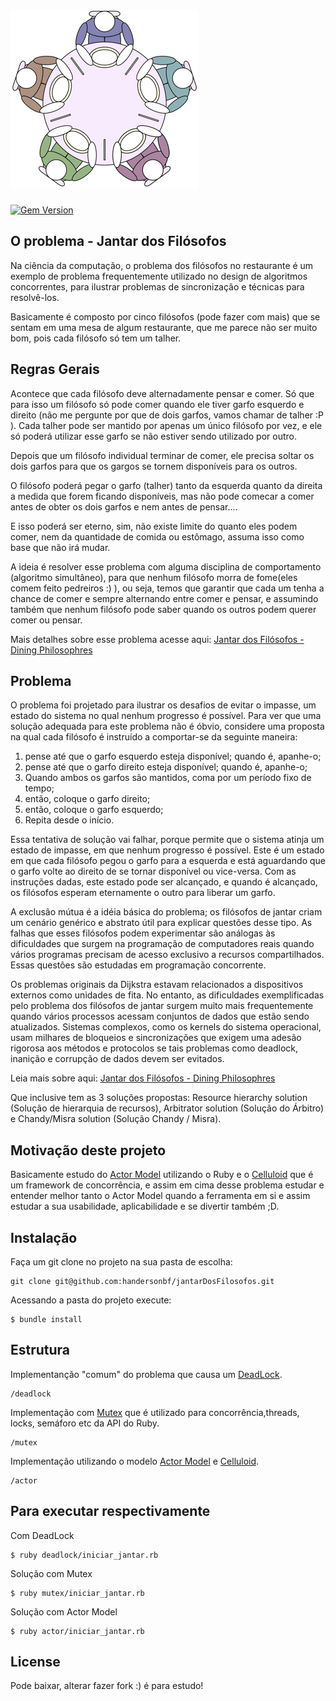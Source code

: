 # ![JantarFilosofos](dining.png)

[![Gem Version][gem-image]][gem-link]

[gem-image]: https://badge.fury.io/rb/celluloid.svg
[gem-link]: http://rubygems.org/gems/celluloid

## O problema - Jantar dos Filósofos

Na ciência da computação, o problema dos filósofos no restaurante é um exemplo de problema frequentemente utilizado no design de algoritmos concorrentes, para ilustrar problemas de sincronização e técnicas para resolvê-los.

Basicamente é composto por cinco filósofos (pode fazer com mais) que se sentam em uma mesa de algum restaurante, que me parece não ser muito bom, pois cada filósofo só tem um talher.

## Regras Gerais

Acontece que cada filósofo deve alternadamente pensar e comer. Só que para isso um filósofo só pode comer quando ele tiver garfo esquerdo e direito (não me pergunte por que de dois garfos, vamos chamar de talher :P ). Cada talher pode ser mantido por apenas um único filósofo por vez, e ele só poderá utilizar esse garfo se não estiver sendo utilizado por outro.

Depois que um filósofo individual terminar de comer, ele precisa soltar os dois garfos para que os gargos se tornem disponíveis para os outros.

O filósofo poderá pegar o garfo (talher) tanto da esquerda quanto da direita a medida que forem ficando disponíveis, mas não pode comecar a comer antes de obter os dois garfos e nem antes de pensar....

E isso poderá ser eterno, sim, não existe limite do quanto eles podem comer, nem da quantidade de comida ou estômago, assuma isso como base que não irá mudar.

A ideia é resolver esse problema com alguma disciplina de comportamento (algoritmo simultâneo), para que nenhum filósofo morra de fome(eles comem feito pedreiros :) ), ou seja, temos que garantir que cada um tenha a chance de comer e sempre alternando entre comer e pensar, e assumindo também que nenhum filósofo pode saber quando os outros podem querer comer ou pensar.

Mais detalhes sobre esse problema acesse aqui: [Jantar dos Filósofos - Dining Philosophres](https://en.wikipedia.org/wiki/Dining_philosophers_problem)

## Problema

O problema foi projetado para ilustrar os desafios de evitar o impasse, um estado do sistema no qual nenhum progresso é possível. Para ver que uma solução adequada para este problema não é óbvio, considere uma proposta na qual cada filósofo é instruído a comportar-se da seguinte maneira:

1. pense até que o garfo esquerdo esteja disponível; quando é, apanhe-o;
2. pense até que o garfo direito esteja disponível; quando é, apanhe-o;
3. Quando ambos os garfos são mantidos, coma por um período fixo de tempo;
4. então, coloque o garfo direito;
5. então, coloque o garfo esquerdo;
6. Repita desde o início.

Essa tentativa de solução vai falhar, porque permite que o sistema atinja um estado de impasse, em que nenhum progresso é possível. Este é um estado em que cada filósofo pegou o garfo para a esquerda e está aguardando que o garfo volte ao direito de se tornar disponível ou vice-versa. Com as instruções dadas, este estado pode ser alcançado, e quando é alcançado, os filósofos esperam eternamente o outro para liberar um garfo.

A exclusão mútua é a idéia básica do problema; os filósofos de jantar criam um cenário genérico e abstrato útil para explicar questões desse tipo. As falhas que esses filósofos podem experimentar são análogas às dificuldades que surgem na programação de computadores reais quando vários programas precisam de acesso exclusivo a recursos compartilhados. Essas questões são estudadas em programação concorrente. 

Os problemas originais da Dijkstra estavam relacionados a dispositivos externos como unidades de fita. No entanto, as dificuldades exemplificadas pelo problema dos filósofos de jantar surgem muito mais frequentemente quando vários processos acessam conjuntos de dados que estão sendo atualizados. Sistemas complexos, como os kernels do sistema operacional, usam milhares de bloqueios e sincronizações que exigem uma adesão rigorosa aos métodos e protocolos se tais problemas como deadlock, inanição e corrupção de dados devem ser evitados.

Leia mais sobre aqui: [Jantar dos Filósofos - Dining Philosophres](https://en.wikipedia.org/wiki/Dining_philosophers_problem)

Que inclusive tem as 3 soluções propostas: Resource hierarchy solution (Solução de hierarquia de recursos), Arbitrator solution (Solução do Árbitro) e Chandy/Misra solution (Solução Chandy / Misra).

## Motivação deste projeto

Basicamente estudo do [Actor Model](https://en.wikipedia.org/wiki/Actor_model) utilizando o Ruby e o [Celluloid](https://celluloid.io/) que é um framework de concorrência, e assim em cima desse problema estudar e entender melhor tanto o Actor Model quando a ferramenta em si e assim estudar a sua usabilidade,  aplicabilidade e se divertir também ;D. 

## Instalação

Faça um git clone no projeto na sua pasta de escolha:

    git clone git@github.com:handersonbf/jantarDosFilosofos.git

Acessando a pasta do projeto execute:

    $ bundle install


## Estrutura

Implementanção "comum" do problema que causa um [DeadLock](https://pt.wikipedia.org/wiki/Deadlock).

    /deadlock

Implementação com [Mutex](https://apidock.com/ruby/Mutex) que é utilizado para concorrência,threads, locks, semáforo etc da API do Ruby.

    /mutex

Implementação utilizando o modelo [Actor Model](https://en.wikipedia.org/wiki/Actor_model) e [Celluloid](https://celluloid.io/).

    /actor

## Para executar respectivamente

Com DeadLock

    $ ruby deadlock/iniciar_jantar.rb

Solução com Mutex

    $ ruby mutex/iniciar_jantar.rb

Solução com Actor Model

    $ ruby actor/iniciar_jantar.rb


## License

Pode baixar, alterar fazer fork :) é para estudo!